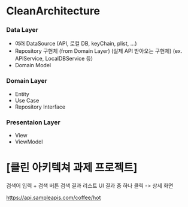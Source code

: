 #  CleanArchitecture


### Data Layer
- 여러 DataSource (API, 로컬 DB, keyChain, plist, ...)
- Repository 구현체 (from Domain Layer) (실제 API 받아오는 구현체) (ex. APIService, LocalDBService 등)
- Domain Model

### Domain Layer
- Entity
- Use Case
- Repository Interface

### Presentaion Layer
- View
- ViewModel

# [클린 아키텍쳐 과제 프로젝트]
검색어 입력 + 검색 버튼
검색 결과 리스트 UI
결과 중 하나 클릭 -> 상세 화면

https://api.sampleapis.com/coffee/hot
